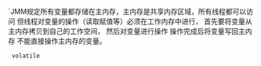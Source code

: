 `JMM规定所有变量都存储在主内存，主内存是共享内存区域，所有线程都可以访问
  但线程对变量的操作（读取赋值等）必须在工作内存中进行，
  首先要将变量从主内存拷贝到自己的工作空间，
  然后对变量进行操作
  操作完成后将变量写回主内存
  不能直接操作主内存的变量。
  
     volatile